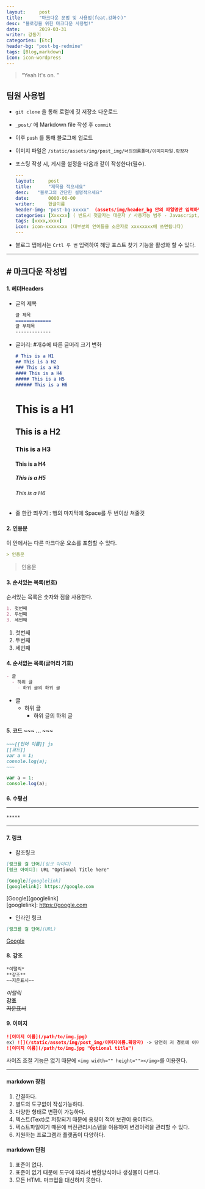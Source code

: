 ```yaml
---
layout:     post
title:      "마크다운 문법 및 사용법(feat.강화수)"
desc: "블로깅을 위한 마크다운 사용법!"
date:       2019-03-31 
writer: 강동기
categories: [Etc]
header-bg: "post-bg-redmine"
tags: [Blog,markdown]
icon: icon-wordpress
---
```


> “Yeah It's on. ”

## 팀원 사용법

- `git clone` 을 통해 로컬에 깃 저장소 다운로드
- `_post/` 에 Markdown file 작성 후 `commit`
- 이후 `push` 를 통해 블로그에 업로드
- 이미지 파일은 `/static/assets/img/post_img/너의의름폴더/이미지파일.확장자`
- 포스팅 작성 시, 게시물 설정을 다음과 같이 작성한다(필수).

  ~~~yml
  ---
  layout:     post
  title:      "제목을 적으세요"
  desc:   "블로그의 간단한 설명적으세요"
  date:       0000-00-00
  writer:     한글이름
  header-img: "post-bg-xxxxx"  (assets/img/header_bg 안의 파일명만 입력하면 됩니다)
  categories: [Xxxxxx] ( 반드시 첫글자는 대문자 / 사용가능 범주 - Javascript, Node.js, Python, Network, Security, Html&css, Marketing, Startup, Etc )
  tags: [xxxx,xxxx]
  icon: icon-xxxxxxxx (대부분의 언어들을 소문자로 xxxxxxxx에 쓰면됩니다)
  ---
  ~~~

- 블로그 탭에서는 ```Crtl 두 번``` 입력하여 헤당 포스트 찾기 기능을 활성화 할 수 있다.

--------
## # 마크다운 작성법

#### 1. 헤더Headers

- 글의 제목

  ```md
  글 제목
  =============
  글 부제목
  -------------
  ```

- 글머리: #개수에 따른 글머리 크기 변화

  ```md
  # This is a H1
  ## This is a H2
  ### This is a H3
  #### This is a H4
  ##### This is a H5
  ###### This is a H6
  ```

  # This is a H1
  ## This is a H2
  ### This is a H3
  #### This is a H4
  ##### This is a H5
  ###### This is a H6

- 줄 한칸 띄우기 : 행의 마지막에 Space를 두 번이상 쳐줄것

#### 2. 인용문

이 안에서는 다른 마크다운 요소를 포함할 수 있다.

```md
> 인용문
```

  > 인용문

#### 3. 순서있는 목록(번호)

순서있는 목록은 숫자와 점을 사용한다.

  ```md
  1. 첫번째
  2. 두번째
  3. 세번째
  ```

1. 첫번째
2. 두번째
3. 세번째

#### 4. 순서없는 목록(글머리 기호)

  ```md
  - 글
    - 하위 글
      - 하위 글의 하위 글
  ```

- 글
  - 하위 글
    - 하위 글의 하위 글

#### 5. 코드 ~~~ ... ~~~

  ```md
  ~~~[[언어 이름]] js
  [[코드]]
  var a = 1;
  console.log(a);
  ~~~
  ```

  ~~~js
  var a = 1;
  console.log(a);
  ~~~

#### 6. 수평선 <hr/>

  ```md
  *****
  ```

*****

#### 7. 링크

- 참조링크

```md
[링크를 걸 단어][링크 아이디]
[링크 아이디]: URL "Optional Title here"

[Google][googlelink]
[googlelink]: https://google.com
```

[Google][googlelink]  
[googlelink]: https://google.com

- 인라인 링크

```md
[링크를 걸 단어](URL)
```

[Google](https://google.com, "google link")

#### 8. 강조

```md
*이탤릭*
**강조**
~~지운표시~~
```

*이탤릭*  
**강조**  
~~지운표시~~  

#### 9. 이미지

```md
![이미지 이름](/path/to/img.jpg)
ex) ![](/static/assets/img/post_img/이미지이름.확장자) -> 당연히 저 경로에 이미지 넣을것
![이미지 이름](/path/to/img.jpg "Optional title")
```

사이즈 조절 기능은 없기 때문에 ```<img width="" height=""></img>```를 이용한다.

--------

#### markdown 장점

1. 간결하다.
2. 별도의 도구없이 작성가능하다.
3. 다양한 형태로 변환이 가능하다.
4. 텍스트(Text)로 저장되기 때문에 용량이 적어 보관이 용이하다.
5. 텍스트파일이기 때문에 버전관리시스템을 이용하여 변경이력을 관리할 수 있다.
6. 지원하는 프로그램과 플랫폼이 다양하다.

#### markdown 단점

1. 표준이 없다.
2. 표준이 없기 때문에 도구에 따라서 변환방식이나 생성물이 다르다.
3. 모든 HTML 마크업을 대신하지 못한다.

